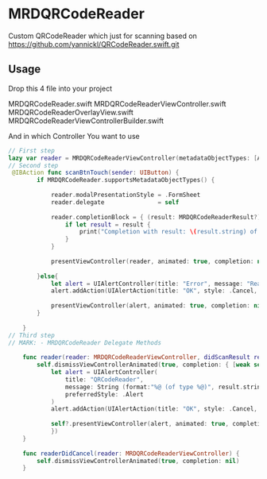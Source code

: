 # MRDQRCodeReader
Custom QRCodeReader which just for scanning based on https://github.com/yannickl/QRCodeReader.swift.git


## Usage

Drop this 4 file into your project

MRDQRCodeReader.swift
MRDQRCodeReaderViewController.swift
MRDQRCodeReaderOverlayView.swift
MRDQRCodeReaderViewControllerBuilder.swift

And in which Controller You want to use

```swift
// First step 
lazy var reader = MRDQRCodeReaderViewController(metadataObjectTypes: [AVMetadataObjectTypeQRCode])
// Second step
 @IBAction func scanBtnTouch(sender: UIButton) {
        if MRDQRCodeReader.supportsMetadataObjectTypes() {
            
            reader.modalPresentationStyle = .FormSheet
            reader.delegate               = self
            
            reader.completionBlock = { (result: MRDQRCodeReaderResult?) in
                if let result = result {
                    print("Completion with result: \(result.string) of type \(result.type)")
                }
            }
            
            presentViewController(reader, animated: true, completion: nil)
            
        }else{
            let alert = UIAlertController(title: "Error", message: "Reader not supported by the current device", preferredStyle: .Alert)
            alert.addAction(UIAlertAction(title: "OK", style: .Cancel, handler: nil))
            
            presentViewController(alert, animated: true, completion: nil)
        }
    
    }
// Third step
// MARK: - MRDQRCodeReader Delegate Methods
    
    func reader(reader: MRDQRCodeReaderViewController, didScanResult result: MRDQRCodeReaderResult) {
        self.dismissViewControllerAnimated(true, completion: { [weak self] in
            let alert = UIAlertController(
                title: "QRCodeReader",
                message: String (format:"%@ (of type %@)", result.string, result.type),
                preferredStyle: .Alert
            )
            alert.addAction(UIAlertAction(title: "OK", style: .Cancel, handler: nil))
            
            self?.presentViewController(alert, animated: true, completion: nil)
            })
    }
    
    func readerDidCancel(reader: MRDQRCodeReaderViewController) {
        self.dismissViewControllerAnimated(true, completion: nil)
    }


```
